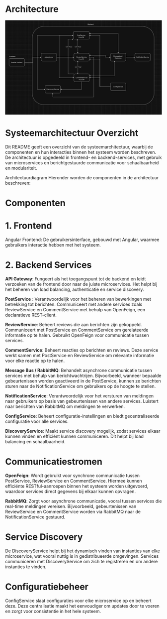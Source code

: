 # Architecture
![Project Architecture](https://github.com/pxlit-projects/project-KianVanDyckPXL/blob/main/architecture/JavaSchema.png)

# Systeemarchitectuur Overzicht
Dit README geeft een overzicht van de systeemarchitectuur, waarbij de componenten en hun interacties binnen het systeem worden beschreven. De architectuur is opgedeeld in frontend- en backend-services, met gebruik van microservices en berichtgestuurde communicatie voor schaalbaarheid en modulariteit.

Architectuurdiagram
Hieronder worden de componenten in de architectuur beschreven:

<!-- Vervang "diagram.png" door het daadwerkelijke pad als dit README wordt geüpload met de afbeelding -->

# Componenten
# 1. Frontend
Angular Frontend: De gebruikersinterface, gebouwd met Angular, waarmee gebruikers interactie hebben met het systeem.

# 2. Backend Services
**API Gateway**: Fungeert als het toegangspunt tot de backend en leidt verzoeken van de frontend door naar de juiste microservices. Het helpt bij het beheren van load balancing, authenticatie en service discovery.

**PostService** : Verantwoordelijk voor het beheren van bewerkingen met betrekking tot berichten. Communiceert met andere services zoals ReviewService en CommentService met behulp van OpenFeign, een declaratieve REST-client.

**ReviewService**: Beheert reviews die aan berichten zijn gekoppeld. Communiceert met PostService en CommentService om gerelateerde informatie op te halen. Gebruikt OpenFeign voor communicatie tussen services.

**CommentService**: Beheert reacties op berichten en reviews. Deze service werkt samen met PostService en ReviewService om relevante informatie voor elke reactie op te halen.

**Message Bus / RabbitMQ**: Behandelt asynchrone communicatie tussen services met behulp van berichtwachtrijen. Bijvoorbeeld, wanneer bepaalde gebeurtenissen worden geactiveerd in de PostService, kunnen ze berichten sturen naar de NotificationService om gebruikers op de hoogte te stellen.

**NotificationService**: Verantwoordelijk voor het versturen van meldingen naar gebruikers op basis van gebeurtenissen van andere services. Luistert naar berichten van RabbitMQ om meldingen te verwerken.

**ConfigService**: Beheert configuratie-instellingen en biedt gecentraliseerde configuratie voor alle services.

**DiscoveryService**: Maakt service discovery mogelijk, zodat services elkaar kunnen vinden en efficiënt kunnen communiceren. Dit helpt bij load balancing en schaalbaarheid.

# Communicatiestromen
**OpenFeign**: Wordt gebruikt voor synchrone communicatie tussen PostService, ReviewService en CommentService. Hiermee kunnen efficiënte RESTful-aanroepen binnen het systeem worden uitgevoerd, waardoor services direct gegevens bij elkaar kunnen opvragen.

**RabbitMQ**: Zorgt voor asynchrone communicatie, vooral tussen services die real-time meldingen vereisen. Bijvoorbeeld, gebeurtenissen van ReviewService en CommentService worden via RabbitMQ naar de NotificationService gestuurd.

# Service Discovery
De DiscoveryService helpt bij het dynamisch vinden van instanties van elke microservice, wat vooral nuttig is in gedistribueerde omgevingen. Services communiceren met DiscoveryService om zich te registreren en om andere instanties te vinden.

# Configuratiebeheer
ConfigService slaat configuraties voor elke microservice op en beheert deze. Deze centralisatie maakt het eenvoudiger om updates door te voeren en zorgt voor consistentie in het hele systeem.
